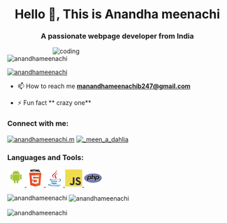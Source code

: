 
  
<h1 align="center">Hello 👋, This is Anandha meenachi</h1>
<h3 align="center">A passionate webpage developer from India</h3>
<img align="right"alt="coding"width="400"src="https://encrypted-tbn0.gstatic.com/images?q=tbn:ANd9GcR_KLNKfPt8wMIZF9KxweN01HJmdtc2XCXba3fkscRV0ZoPGx_67caott-tZ_lTKujZmMA&usqp=CAU">

<p align="left"> <img src="https://komarev.com/ghpvc/?username=anandhameenachi&label=Profile%20views&color=0e75b6&style=flat" alt="anandhameenachi" /> </p>

<p align="left"> <a href="https://github.com/ryo-ma/github-profile-trophy"><img src="https://github-profile-trophy.vercel.app/?username=anandhameenachi" alt="anandhameenachi" /></a> </p>

- 📫 How to reach me **manandhameenachib247@gmail.com**

- ⚡ Fun fact ** crazy one**

<h3 align="left">Connect with me:</h3>
<p align="left">
<a href="https://linkedin.com/in/anandhameenachi.m" target="blank"><img align="center" src="https://raw.githubusercontent.com/rahuldkjain/github-profile-readme-generator/master/src/images/icons/Social/linked-in-alt.svg" alt="anandhameenachi.m" height="30" width="40" /></a>
<a href="https://instagram.com/_meen_a_dahlia" target="blank"><img align="center" src="https://raw.githubusercontent.com/rahuldkjain/github-profile-readme-generator/master/src/images/icons/Social/instagram.svg" alt="_meen_a_dahlia" height="30" width="40" /></a>
</p>

<h3 align="left">Languages and Tools:</h3>
<p align="left"> <a href="https://developer.android.com" target="_blank" rel="noreferrer"> <img src="https://raw.githubusercontent.com/devicons/devicon/master/icons/android/android-original-wordmark.svg" alt="android" width="40" height="40"/> </a> <a href="https://www.w3.org/html/" target="_blank" rel="noreferrer"> <img src="https://raw.githubusercontent.com/devicons/devicon/master/icons/html5/html5-original-wordmark.svg" alt="html5" width="40" height="40"/> </a> <a href="https://www.java.com" target="_blank" rel="noreferrer"> <img src="https://raw.githubusercontent.com/devicons/devicon/master/icons/java/java-original.svg" alt="java" width="40" height="40"/> </a> <a href="https://developer.mozilla.org/en-US/docs/Web/JavaScript" target="_blank" rel="noreferrer"> <img src="https://raw.githubusercontent.com/devicons/devicon/master/icons/javascript/javascript-original.svg" alt="javascript" width="40" height="40"/> </a> <a href="https://www.php.net" target="_blank" rel="noreferrer"> <img src="https://raw.githubusercontent.com/devicons/devicon/master/icons/php/php-original.svg" alt="php" width="40" height="40"/> </a> </p>

<p><img align="left" src="https://github-readme-stats.vercel.app/api/top-langs?username=anandhameenachi&show_icons=true&locale=en&layout=compact" alt="anandhameenachi" /></p>

<p>&nbsp;<img align="center" src="https://github-readme-stats.vercel.app/api?username=anandhameenachi&show_icons=true&locale=en" alt="anandhameenachi" /></p>

<p><img align="center" src="https://github-readme-streak-stats.herokuapp.com/?user=anandhameenachi&" alt="anandhameenachi" /></p>
